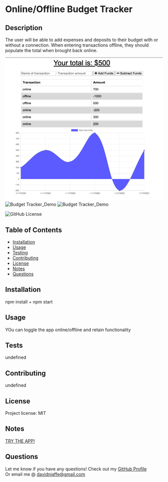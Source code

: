 # Online/Offline Budget Tracker

## Description 

The user will be able to add expenses and deposits to their budget with or without a connection. When entering transactions offline, they should populate the total when brought back online.

![Budget Tracker_Demo](./assets/Home%20Screen.png)
![Budget Tracker_Demo](./assets/app%20demo.gif)
![Budget Tracker_Demo](./assets/app%20demo.gif)

                
![GitHub License](https://img.shields.io/badge/license-MIT-green.svg)

## Table of Contents
                                           
* [Installation](#installation)
* [Usage](#usage)
* [Testing](#tests)
* [Contributing](#contributing)
* [License](#license)
* [Notes](#notes)
* [Questions](#questions)
                    
## Installation
                      
npm install + npm start
                     
## Usage 
                      
YOu can toggle the app online/offline and retain functionality 

## Tests
                      
undefined

## Contributing
                      
undefined
                    
## License
                      
Project license: MIT

## Notes


[TRY THE APP!](https://offline-money-tracker-app.herokuapp.com/) 

                                                        
## Questions
Let me know if you have any questions! Check out my [GitHub Profile](https://github.com/davidnjaffe)                 
Or email me @ <davidnjaffe@gmail.com>
                      
